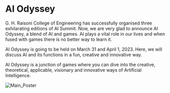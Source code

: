 # AI Odyssey 

G. H. Raisoni College of Engineering has successfully organised three exhilarating editions of AI Summit. Now, we are very glad to announce AI Odyssey, a blend of AI and games. AI plays a vital role in our lives and when fused with games there is no better way to learn it.

AI Odyssey is going to be held on March 31 and April 1, 2023. Here, we will discuss AI and its functions in a fun, creative and innovative way.

AI Odyssey is a junction of games where you can dive into the creative, theoretical, applicable, visionary and innovative ways of Artificial Intelligence.


![Main_Poster](https://user-images.githubusercontent.com/83494663/227979567-799b9b96-e262-4dd2-92c1-d1f82e0c26d8.jpeg)
